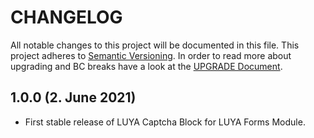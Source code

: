 # CHANGELOG

All notable changes to this project will be documented in this file. This project adheres to [Semantic Versioning](http://semver.org/).
In order to read more about upgrading and BC breaks have a look at the [UPGRADE Document](UPGRADE.md).

## 1.0.0 (2. June 2021)

+ First stable release of LUYA Captcha Block for LUYA Forms Module.